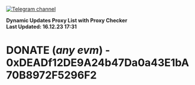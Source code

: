 [![Telegram channel](https://img.shields.io/endpoint?url=https://runkit.io/damiankrawczyk/telegram-badge/branches/master?url=https://t.me/n4z4v0d)](https://t.me/n4z4v0d) 

**Dynamic Updates Proxy List with Proxy Checker**  
**Last Updated: 16.12.23 17:31**

# DONATE (_any evm_) - 0xDEADf12DE9A24b47Da0a43E1bA70B8972F5296F2
